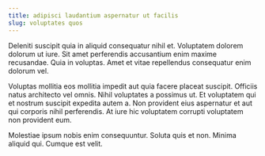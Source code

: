 ```yaml
---
title: adipisci laudantium aspernatur ut facilis
slug: voluptates quos
---
```


Deleniti suscipit quia in aliquid consequatur nihil et. Voluptatem dolorem dolorum ut iure. Sit amet perferendis accusantium enim maxime recusandae. Quia in voluptas. Amet et vitae repellendus consequatur enim dolorum vel.

Voluptas mollitia eos mollitia impedit aut quia facere placeat suscipit. Officiis natus architecto vel omnis. Nihil voluptates a possimus ut. Et voluptatem qui et nostrum suscipit expedita autem a. Non provident eius aspernatur et aut qui corporis nihil perferendis. At iure hic voluptatem corrupti voluptatem non provident eum.

Molestiae ipsum nobis enim consequuntur. Soluta quis et non. Minima aliquid qui. Cumque est velit.
